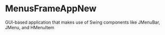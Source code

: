 # MenusFrameAppNew
GUI-based application that makes use of Swing components like JMenuBar, JMenu, and HMenuItem
